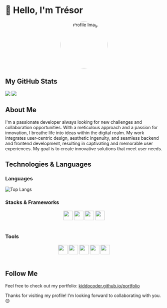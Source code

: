 # 👋 Hello, I'm Trésor

<div align="center">
  <img src="https://kiddocoder.github.io/portfolio/images/tresor.jpg" alt="Profile Image" width="150" style="border-radius: 50%;">
</div>

## My GitHub Stats

<div dir="auto">
  <picture>
    <source
      srcset="https://github-readme-stats.vercel.app/api?username=kiddocoder&show_icons=true&theme=dark"
      media="(prefers-color-scheme: dark)"
    />
    <source
      srcset="https://github-readme-stats.vercel.app/api?username=kiddocoder&show_icons=true&theme=dark"
      media="(prefers-color-scheme: dark), (prefers-color-scheme: no-preference)"
    />
    <img src="https://github-readme-stats.vercel.app/api?username=kiddocoder&show_icons=true&theme=dark" />
  </picture>

  <picture>
     <source
     srcset="https://github-readme-streak-stats.herokuapp.com/?user=kiddocoder&theme=dark"
     />
     <img src="https://github-readme-streak-stats.herokuapp.com/?user=kiddocoder&theme=dark">
  </picture>

</div>

## About Me

I'm a passionate developer always looking for new challenges and collaboration opportunities. With a meticulous approach and a passion for innovation, I breathe life into ideas within the digital realm. My work integrates user-centric design, aesthetic ingenuity, and seamless backend and frontend development, resulting in captivating and memorable user experiences. My goal is to create innovative solutions that meet user needs.

## Technologies & Languages

### Languages
![Top Langs](https://github-readme-stats.vercel.app/api/top-langs/?username=kiddocoder&layout=compact)
<br>

### Stacks & Frameworks
<div align="center">
   <img width="30" height="30"  src="https://cdn.jsdelivr.net/gh/devicons/devicon/icons/react/react-original.svg" />

 <img width="30" height="30"  src="https://cdn.jsdelivr.net/gh/devicons/devicon/icons/flutter/flutter-original.svg" />

 <img width="30" height="30"  src="https://cdn.jsdelivr.net/gh/devicons/devicon/icons/nodejs/nodejs-original.svg" />

 <img width="30" height="30"  src="https://cdn.jsdelivr.net/gh/devicons/devicon/icons/laravel/laravel-original.svg" />
</div>
<br>

### Tools
<div align="center">
  <img width="30" height="30" src="https://cdn.jsdelivr.net/gh/devicons/devicon/icons/vscode/vscode-original.svg"/>

  <img width="30" height="30" src="https://cdn.jsdelivr.net/gh/devicons/devicon/icons/postman/postman-original.svg"/>

  <img width="30" height="30" src="https://cdn.jsdelivr.net/gh/devicons/devicon/icons/docker/docker-original.svg"/>

  <img width="30" height="30"  src="https://cdn.jsdelivr.net/gh/devicons/devicon/icons/git/git-original.svg" />

  <img width="30" height="30"  src="https://cdn.jsdelivr.net/gh/devicons/devicon/icons/obs/obs-original.svg" />

</div>

</br>

## Follow Me
Feel free to check out my portfolio: [kiddocoder.github.io/portfolio](https://kiddocoder.github.io/portfolio)

Thanks for visiting my profile! I'm looking forward to collaborating with you. 😊